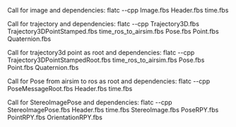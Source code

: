 Call for image and dependencies:
    flatc --cpp Image.fbs Header.fbs time.fbs

Call for trajectory and dependencies:
    flatc --cpp Trajectory3D.fbs Trajectory3DPointStamped.fbs time_ros_to_airsim.fbs Pose.fbs Point.fbs Quaternion.fbs

Call for trajectory3d point as root and dependencies:
    flatc --cpp Trajectory3DPointStampedRoot.fbs time_ros_to_airsim.fbs Pose.fbs Point.fbs Quaternion.fbs
    
Call for Pose from airsim to ros as root and dependencies:
    flatc --cpp PoseMessageRoot.fbs Header.fbs time.fbs

Call for StereoImagePose and dependencies:
    flatc --cpp StereoImagePose.fbs Header.fbs time.fbs StereoImage.fbs PoseRPY.fbs PointRPY.fbs OrientationRPY.fbs